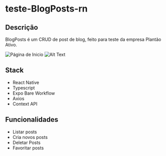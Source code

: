 # teste-BlogPosts-rn

## Descrição

BlogPosts é um CRUD de post de blog, feito para teste da empresa Plantão Ativo.

![Página de Inicio](https://media.giphy.com/media/XXGcA0UqoxWv8upIgy/giphy.gif)
![Alt Text](https://media.giphy.com/media/QyMPv6STFyieD477Hm/giphy.gif)

## Stack

- React Native
- Typescript
- Expo Bare Workflow
- Axios
- Context API

## Funcionalidades

- Listar posts
- Cria novos posts
- Deletar Posts
- Favoritar posts
